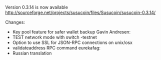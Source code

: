 Version 0.3.14 is now available
http://sourceforge.net/projects/susucoin/files/Susucoin/susucoin-0.3.14/

Changes:
* Key pool feature for safer wallet backup
Gavin Andresen:
* TEST network mode with switch -testnet
* Option to use SSL for JSON-RPC connections on unix/osx
* validateaddress RPC command
eurekafag:
* Russian translation
